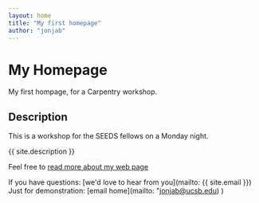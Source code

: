 ```yaml
---
layout: home
title: "My first homepage"
author: "jonjab"
---
```


# My Homepage
My first hompage, for a Carpentry workshop.

## Description
This is a workshop for the SEEDS fellows on a Monday night.

{{ site.description }}


Feel free to [read more about my web page](about.md)

If you have questions: [we'd love to hear from you](mailto: {{ site.email }})
Just for demonstration: [email home](mailto: "jonjab@ucsb.edu) )
